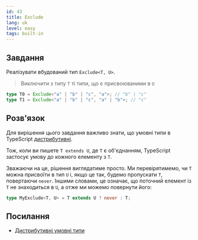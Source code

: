 ```yaml
---
id: 43
title: Exclude
lang: uk
level: easy
tags: built-in
---
```


## Завдання

Реалізувати вбудований тип `Exclude<T, U>`.

> Виключити з типу `T` ті типи, що є присвоюваними в `U`

```ts
type T0 = Exclude<"a" | "b" | "c", "a">; // "b" | "c"
type T1 = Exclude<"a" | "b" | "c", "a" | "b">; // "c"
```

## Розв'язок

Для вирішення цього завдання важливо знати, що умовні типи в TypeScript [дистрибутивні](https://www.typescriptlang.org/docs/handbook/2/conditional-types.html#distributive-conditional-types).

Тож, коли ви пишете `T extends U`, де `T` є об'єднанням, TypeScript застосує умову до кожного елементу з `T`.

Зважаючи на це, рішення виглядатиме просто.
Ми перевірятимемо, чи `T` можна присвоїти в тип `U` і, якщо це так, будемо пропускати `T`, повертаючи `never`.
Іншими словами, це означає, що поточний елемент із `T` не знаходиться в `U`, а отже ми можемо повернути його:

```ts
type MyExclude<T, U> = T extends U ? never : T;
```

## Посилання

- [Дистрибутивні умовні типи](https://www.typescriptlang.org/docs/handbook/2/conditional-types.html#distributive-conditional-types)
